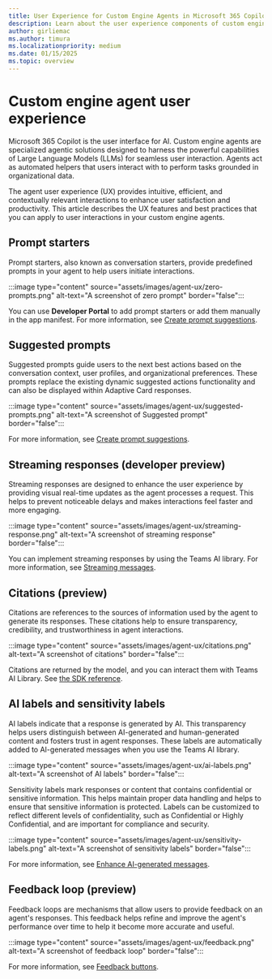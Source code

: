 ```yaml
---
title: User Experience for Custom Engine Agents in Microsoft 365 Copilot
description: Learn about the user experience components of custom engine agents in Microsoft 365 Copilot.
author: girliemac
ms.author: timura
ms.localizationpriority: medium
ms.date: 01/15/2025
ms.topic: overview
---
```


# Custom engine agent user experience

Microsoft 365 Copilot is the user interface for AI. Custom engine agents are specialized agentic solutions designed to harness the powerful capabilities of Large Language Models (LLMs) for seamless user interaction. Agents act as automated helpers that users interact with to perform tasks grounded in organizational data.

The agent user experience (UX) provides intuitive, efficient, and contextually relevant interactions to enhance user satisfaction and productivity. This article describes the UX features and best practices that you can apply to user interactions in your custom engine agents.

## Prompt starters

Prompt starters, also known as conversation starters, provide predefined prompts in your agent to help users initiate interactions.

:::image type="content" source="assets/images/agent-ux/zero-prompts.png" alt-text="A screenshot of zero prompt" border="false":::

You can use **Developer Portal** to add prompt starters or add them manually in the app manifest. For more information, see [Create prompt suggestions](/microsoftteams/platform/bots/how-to/conversations/prompt-suggestions?context=/microsoft-365-copilot/extensibility/context).

## Suggested prompts​

Suggested prompts guide users to the next best actions based on the conversation context, user profiles, and organizational preferences. These prompts replace the existing dynamic suggested actions functionality and can also be displayed within Adaptive Card responses.

:::image type="content" source="assets/images/agent-ux/suggested-prompts.png" alt-text="A screenshot of Suggested prompt" border="false":::

For more information, see [Create prompt suggestions](/microsoftteams/platform/bots/how-to/conversations/prompt-suggestions?context=/microsoft-365-copilot/extensibility/context).

## Streaming responses (developer preview)

Streaming responses are designed to enhance the user experience by providing visual real-time updates as the agent processes a request. This  helps to prevent noticeable delays and makes interactions feel faster and more engaging.

:::image type="content" source="assets/images/agent-ux/streaming-response.png" alt-text="A screenshot of streaming response" border="false":::

You can implement streaming responses by using the Teams AI library. For more information, see [Streaming messages](/microsoftteams/platform/bots/streaming-ux?context=/microsoft-365-copilot/extensibility/context).

## Citations (preview)

Citations are references to the sources of information used by the agent to generate its responses. These citations help to ensure transparency, credibility, and trustworthiness in agent interactions.

:::image type="content" source="assets/images/agent-ux/citations.png" alt-text="A screenshot of citations" border="false":::

Citations are returned by the model, and you can interact them with Teams AI Library. See [the SDK reference](/javascript/api/%40microsoft/teams-ai/citation?context=/microsoft-365-copilot/extensibility/context).

## AI labels and sensitivity labels

AI labels indicate that a response is generated by AI. This transparency helps users distinguish between AI-generated and human-generated content and fosters trust in agent responses. These labels are automatically added to AI-generated messages when you use the Teams AI library.

:::image type="content" source="assets/images/agent-ux/ai-labels.png" alt-text="A screenshot of AI labels" border="false":::

Sensitivity labels mark responses or content that contains confidential or sensitive information. This helps maintain proper data handling and helps to ensure that sensitive information is protected. Labels can be customized to reflect different levels of confidentiality, such as Confidential or Highly Confidential, and are important for compliance and security.

:::image type="content" source="assets/images/agent-ux/sensitivity-labels.png" alt-text="A screenshot of sensitivity labels" border="false":::

For more information, see [Enhance AI-generated messages](/microsoftteams/platform/bots/how-to/bot-messages-ai-generated-content?context=/microsoft-365-copilot/extensibility/context).

## Feedback loop (preview)

Feedback loops are mechanisms that allow users to provide feedback on an agent's responses. This feedback helps refine and improve the agent's performance over time to help it become more accurate and useful.

:::image type="content" source="assets/images/agent-ux/feedback.png" alt-text="A screenshot of feedback loop" border="false":::

For more information, see [Feedback buttons](/microsoftteams/platform/bots/how-to/bot-messages-ai-generated-content?tabs=desktop%2Cbotmessage#feedback-buttons?context=/microsoft-365-copilot/extensibility/context).
